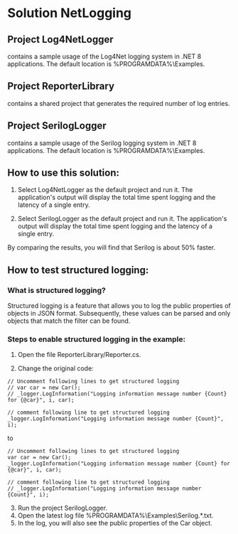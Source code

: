 # Solution NetLogging

## Project Log4NetLogger
contains a sample usage of the Log4Net logging system in .NET 8 applications. The default location is %PROGRAMDATA%\Examples.

## Project ReporterLibrary
contains a shared project that generates the required number of log entries.

## Project SerilogLogger
contains a sample usage of the Serilog logging system in .NET 8 applications. The default location is %PROGRAMDATA%\Examples.

## How to use this solution:

1. Select Log4NetLogger as the default project and run it. The application's output will display the total time spent logging and the latency of a single entry.

2. Select SerilogLogger as the default project and run it. The application's output will display the total time spent logging and the latency of a single entry.

By comparing the results, you will find that Serilog is about 50% faster.

## How to test structured logging:

### What is structured logging?

Structured logging is a feature that allows you to log the public properties of objects in JSON format. Subsequently, these values can be parsed and only objects that match the filter can be found.

### Steps to enable structured logging in the example:

1. Open the file ReporterLibrary/Reporter.cs.

2. Change the original code:
``` 
// Uncomment following lines to get structured logging
// var car = new Car();
// _logger.LogInformation("Logging information message number {Count} for {@car}", i, car);

// comment following line to get structured logging
_logger.LogInformation("Logging information message number {Count}", i);
``` 
to
``` 
// Uncomment following lines to get structured logging
var car = new Car();
_logger.LogInformation("Logging information message number {Count} for {@car}", i, car);

// comment following line to get structured logging
// _logger.LogInformation("Logging information message number {Count}", i);
``` 
3. Run the project SerilogLogger.
4. Open the latest log file %PROGRAMDATA%\Examples\Serilog.*.txt.
5. In the log, you will also see the public properties of the Car object.



